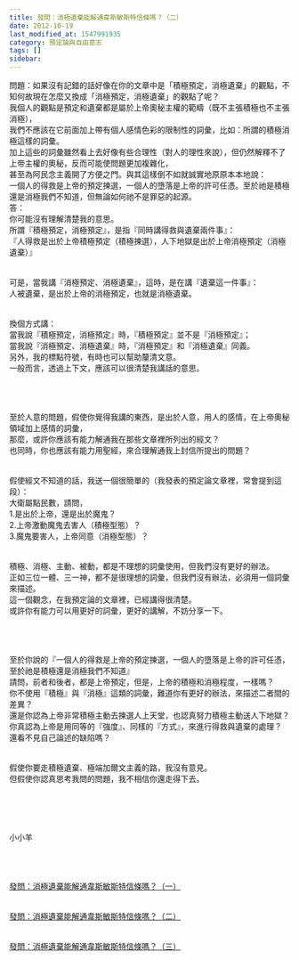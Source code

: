 ```yaml
---
title: 發問：消極遺棄能解通韋斯敏斯特信條嗎？（二）
date: 2012-10-19
last_modified_at: 1547991935
category: 預定論與自由意志
tags: []
sidebar: 
---
```


<p>問題：如果沒有記錯的話好像在你的文章中是「積極預定，消極遺棄」的觀點，不知何故現在怎麼又換成「消極預定，消極遺棄」的觀點了呢？ <br/>我個人的觀點是預定和遺棄都是屬於上帝奧秘主權的範疇（既不主張積極也不主張消極），<br/>我們不應該在它前面加上帶有個人感情色彩的限制性的詞彙，比如：所謂的積極消極這樣的詞彙。<br/>加上這些的詞彙雖然看上去好像有些合理性（對人的理性來說），但仍然解釋不了上帝主權的奧秘，反而可能使問題更加複雜化，<br/>甚至為阿民念主義開了方便之門。與其這樣倒不如就誠實地原原本本地說：<br/>一個人的得救是上帝的預定揀選，一個人的墮落是上帝的許可任憑。至於祂是積極還是消極我們不知道，但無論如何祂不是罪惡的起源。<br/><!--more-->答：<br/>你可能沒有理解清楚我的意思。<br/>所謂『積極預定，消極預定』，是指『同時講得救與遺棄兩件事』：<br/>『人得救是出於上帝積極預定（積極揀選），人下地獄是出於上帝消極預定（消極遺棄）』<br/><br/> <br/>可是，當我講『消極預定、消極遺棄』，這時，是在講『遺棄這一件事』：<br/>人被遺棄，是出於上帝的消極預定，也就是消極遺棄。<br/><br/> <br/>換個方式講：<br/>當我說『積極預定，消極預定』時，『積極預定』並不是『消極預定』；<br/>當我說『消極預定、消極遺棄』時，『消極預定』和『消極遺棄』同義。<br/>另外，我的標點符號，有時也可以幫助釐清文意。<br/>一般而言，透過上下文，應該可以很清楚我講話的意思。<br/><br/><br/><br/><br/>至於人意的問題，假使你覺得我講的東西，是出於人意，用人的感情，在上帝奧秘領域加上感情的詞彙，<br/>那麼，或許你應該有能力解通我在那些文章裡所列出的經文？<br/>也同時，你也應該有能力用聖經，來合理解通我上封信所提出的問題？<br/> <br/><br/>假使經文不知道的話，我送一個很簡單的（我發表的預定論文章裡，常會提到這段）：<br/>大衛屬點民數，請問，<br/>1.是出於上帝，還是出於魔鬼？<br/>2.上帝激動魔鬼去害人（積極型態）？<br/>3.魔鬼要害人，上帝同意（消極型態）？<br/> <br/><br/>積極、消極、主動、被動，都是不理想的詞彙使用，但我們沒有更好的辦法。<br/>正如三位一體、三一神，都不是很理想的詞彙，但我們沒有辦法，必須用一個詞彙來描述。<br/>這一個觀念，在我預定論的文章裡，已經講得很清楚。<br/>或許你有能力可以用更好的詞彙，更好的講解，不妨分享一下。<br/> <br/><br/><br/><br/>至於你說的『一個人的得救是上帝的預定揀選，一個人的墮落是上帝的許可任憑，至於祂是積極還是消極我們不知道』<br/>請問，前者和後者，都是上帝預定，但是，上帝的積極和消極程度，一樣嗎？<br/>你不使用『積極』與『消極』這類的詞彙，難道你有更好的辦法，來描述二者間的差異？<br/>還是你認為上帝非常積極主動去揀選人上天堂，也認真努力積極主動送人下地獄？<br/>你真認為上帝是用同等的『強度』、同樣的『方式』，來進行得救與遺棄的處理？<br/>還看不見自己論述的缺陷嗎？<br/> <br/><br/>假使你要走積極遺棄、極端加爾文主義的路，我沒有意見。<br/>但假使你認真思考我問的問題，我不相信你還走得下去。<br/> <br/><br/><br/><br/><br/>小小羊<br/><br/><br/><br/><br/><a href="/posts/269199048">發問：消極遺棄能解通韋斯敏斯特信條嗎？（一）</a><br/><br/><br/><a href="/posts/269199052">發問：消極遺棄能解通韋斯敏斯特信條嗎？（二）</a><br/><br/><br/><a href="/posts/269199056">發問：消極遺棄能解通韋斯敏斯特信條嗎？（三）</a><br/><br/><br/></p>